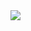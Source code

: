 <img src="https://raw.githubusercontent.com/milap-incashmetest/angular_six_test/master/DevelopedImages/basic_crud_1.png" />